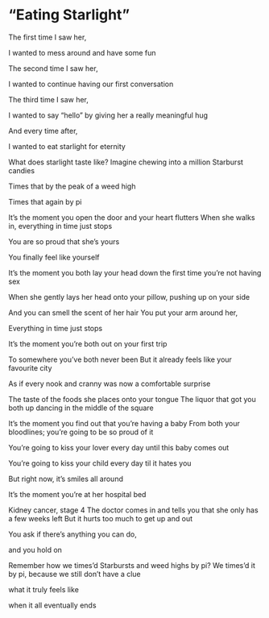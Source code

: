 # “Eating Starlight”

The first time I saw her,

I wanted to mess around and have some fun

The second time I saw her,

I wanted to continue having our first conversation

The third time I saw her,

I wanted to say “hello” by giving her a really meaningful hug

And every time after,

I wanted to eat starlight for eternity

What does starlight taste like?
Imagine chewing into a million Starburst candies

Times that by the peak of a weed high

Times that again by pi

It’s the moment you open the door and your heart flutters
When she walks in, everything in time just stops

You are so proud that she’s yours

You finally feel like yourself

It’s the moment you both lay your head down the first time
you’re not having sex

When she gently lays her head onto your pillow,
pushing up on your side

And you can smell the scent of her hair
You put your arm around her,

Everything in time just stops

It’s the moment you’re both out on your first trip

To somewhere you’ve both never been
But it already feels like your favourite city

As if every nook and cranny was now a comfortable surprise

The taste of the foods she places onto your tongue
The liquor that got you both up dancing in the middle of the square

It’s the moment you find out that you’re having a baby
From both your bloodlines; you’re going to be so proud of it

You’re going to kiss your lover every day until this baby comes out

You’re going to kiss your child every day til it hates you

But right now, it’s smiles all around

It’s the moment you’re at her hospital bed

Kidney cancer, stage 4
The doctor comes in and tells you that she only has a few weeks left
But it hurts too much to get up and out

You ask if there’s anything you can do,

and you hold on

Remember how we times’d Starbursts and weed highs by pi?
We times’d it by pi, because we still don’t
have a clue

what it truly feels like

when it all eventually ends

